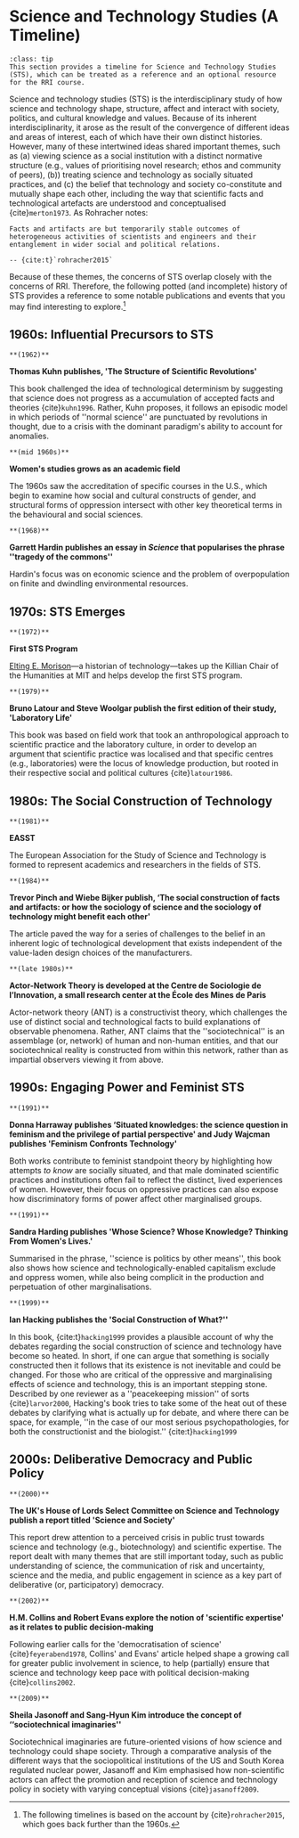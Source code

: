 # Science and Technology Studies (A Timeline)

```{admonition} Note
:class: tip
This section provides a timeline for Science and Technology Studies (STS), which can be treated as a reference and an optional resource for the RRI course.
```

Science and technology studies (STS) is the interdisciplinary study of how science and technology shape, structure, affect and interact with society, politics, and cultural knowledge and values.
Because of its inherent interdisciplinarity, it arose as the result of the convergence of different ideas and areas of interest, each of which have their own distinct histories.
However, many of these intertwined ideas shared important themes, such as (a) viewing science as a social institution with a distinct normative structure (e.g., values of prioritising novel research; ethos and community of peers), (b)) treating science and technology as socially situated practices, and (c) the belief that technology and society co-constitute and mutually shape each other, including the way that scientific facts and technological artefacts are understood and conceptualised {cite}`merton1973`.
As Rohracher notes:

```{epigraph}
Facts and artifacts are but temporarily stable outcomes of heterogeneous activities of scientists and engineers and their entanglement in wider social and political relations.

-- {cite:t}`rohracher2015`
```

Because of these themes, the concerns of STS overlap closely with the concerns of RRI.
Therefore, the following potted (and incomplete) history of STS provides a reference to some notable publications and events that you may find interesting to explore.[^Rohracher]

[^Rohracher]: The following timelines is based on the account by {cite}`rohracher2015`, which goes back further than the 1960s.

## 1960s: Influential Precursors to STS

```{margin}
**(1962)**
```

**Thomas Kuhn publishes, 'The Structure of Scientific Revolutions'**

This book challenged the idea of technological determinism by suggesting that science does not progress as a accumulation of accepted facts and theories {cite}`kuhn1996`. Rather, Kuhn proposes, it follows an episodic model in which periods of ''normal science'' are punctuated by revolutions in thought, due to a crisis with the dominant paradigm's ability to account for anomalies.

```{margin}
**(mid 1960s)**
```

**Women's studies grows as an academic field**

The 1960s saw the accreditation of specific courses in the U.S., which begin to examine how social and cultural constructs of gender, and structural forms of oppression intersect with other key theoretical terms in the behavioural and social sciences.

```{margin}
**(1968)**
```

**Garrett Hardin publishes an essay in *Science* that popularises the phrase ''tragedy of the commons''**

Hardin's focus was on economic science and the problem of overpopulation on finite and dwindling environmental resources.

## 1970s: STS Emerges

```{margin}
**(1972)**
```

**First STS Program**

[Elting E. Morison](https://en.wikipedia.org/wiki/Elting_E._Morison)—a historian of technology—takes up the Killian Chair of the Humanities at MIT and helps develop the first STS program.

```{margin}
**(1979)**
```

**Bruno Latour and Steve Woolgar publish the first edition of their study, 'Laboratory Life'** 
  
This book was based on field work that took an anthropological approach to scientific practice and the laboratory culture, in order to develop an argument that scientific practice was localised and that specific centres (e.g., laboratories) were the locus of knowledge production, but rooted in their respective social and political cultures {cite}`latour1986`.

## 1980s: The Social Construction of Technology

```{margin}
**(1981)**
```

**EASST**

The European Association for the Study of Science and Technology is formed to represent academics and researchers in the fields of STS.

```{margin}
**(1984)**
```

**Trevor Pinch and Wiebe Bijker publish, ‘The social construction of facts and artifacts: or how the sociology of science and the sociology of technology might benefit each other'**
  
The article paved the way for a series of challenges to the belief in an inherent logic of technological development that exists independent of the value-laden design choices of the manufacturers.

```{margin}
**(late 1980s)**
```

**Actor-Network Theory is developed at the Centre de Sociologie de l’Innovation, a small research center at the École des Mines de Paris**
  
Actor-network theory (ANT) is a constructivist theory, which challenges the use of distinct social and technological facts to build explanations of observable phenomena. Rather, ANT claims that the ''sociotechnical'' is an assemblage (or, network) of human and non-human entities, and that our sociotechnical reality is constructed from within this network, rather than as impartial observers viewing it from above.

## 1990s: Engaging Power and Feminist STS

```{margin}
**(1991)**
```

**Donna Harraway publishes ‘Situated knowledges: the science question in feminism and the privilege of partial perspective' and Judy Wajcman publishes 'Feminism Confronts Technology'**

Both works contribute to feminist standpoint theory by highlighting how attempts *to know* are socially situated, and that male dominated scientific practices and institutions often fail to reflect the distinct, lived experiences of women. However, their focus on oppressive practices can also expose how discriminatory forms of power affect other marginalised groups.

```{margin}
**(1991)**
```

**Sandra Harding publishes 'Whose Science? Whose Knowledge? Thinking From Women's Lives.'**

Summarised in the phrase, ''science is politics by other means'', this book also shows how science and technologically-enabled capitalism exclude and oppress women, while also being complicit in the production and perpetuation of other marginalisations.

```{margin}
**(1999)**
```

**Ian Hacking publishes the 'Social Construction of What?''**

In this book, {cite:t}`hacking1999` provides a plausible account of why the debates regarding the social construction of science and technology have become so heated. In short, if one can argue that something is socially constructed then it follows that its existence is not inevitable and could be changed. For those who are critical of the oppressive and marginalising effects of science and technology, this is an important stepping stone. Described by one reviewer as a ''peacekeeping mission'' of sorts {cite}`larvor2000`, Hacking's book tries to take some of the heat out of these debates by clarifying what is actually up for debate, and where there can be space, for example, ''in the case of our most serious psychopathologies, for both the constructionist and the biologist.'' {cite:t}`hacking1999`

## 2000s: Deliberative Democracy and Public Policy

```{margin}
**(2000)**
```

**The UK's House of Lords Select Committee on Science and Technology publish a report titled 'Science and Society'**
  
This report drew attention to a perceived crisis in public trust towards science and technology (e.g., biotechnology) and scientific expertise. The report dealt with many themes that are still important today, such as public understanding of science, the communication of risk and uncertainty, science and the media, and public engagement in science as a key part of deliberative (or, participatory) democracy.

```{margin}
**(2002)**
```

**H.M. Collins and Robert Evans explore the notion of 'scientific expertise' as it relates to public decision-making** 

Following earlier calls for the 'democratisation of science' {cite}`feyerabend1978`, Collins' and Evans' article helped shape a growing call for greater public involvement in science, to help (partially) ensure that science and technology keep pace with political decision-making {cite}`collins2002`.

```{margin}
**(2009)**
```

**Sheila Jasonoff and Sang-Hyun Kim introduce the concept  of ‘‘sociotechnical imaginaries''**

Sociotechnical imaginaries are future-oriented visions of how science and technology could shape society. Through a comparative analysis of the different ways that the sociopolitical institutions of the US and South Korea regulated nuclear power, Jasanoff and Kim emphasised how non-scientific actors can affect the promotion and reception of science and technology policy in society with varying conceptual visions {cite}`jasanoff2009`.
